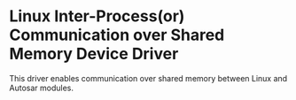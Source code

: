 # Linux Inter-Process(or) Communication over Shared Memory Device Driver
This driver enables communication over shared memory between Linux and Autosar 
modules.

